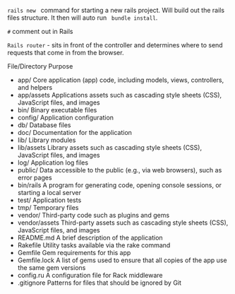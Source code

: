 `` rails new  `` command for starting a new rails project. Will build out the rails
  files structure. It then will auto run `` bundle install``.

  ``#`` comment out in Rails

   ``Rails router`` - sits in front of the controller and determines where to send requests that come in from the  browser.

File/Directory	Purpose
* app/	Core application (app) code, including models, views, controllers, and helpers
* app/assets	Applications assets such as cascading style sheets (CSS), JavaScript files, and images
* bin/	Binary executable files
* config/	Application configuration
* db/	Database files
* doc/	Documentation for the application
* lib/	Library modules
* lib/assets	Library assets such as cascading style sheets (CSS), JavaScript files, and images
* log/	Application log files
* public/	Data accessible to the public (e.g., via web browsers), such as error pages
* bin/rails	A program for generating code, opening console sessions, or starting a local server
* test/	Application tests
* tmp/	Temporary files
* vendor/	Third-party code such as plugins and gems
* vendor/assets	Third-party assets such as cascading style sheets (CSS), JavaScript files, and images
* README.md	A brief description of the application
* Rakefile	Utility tasks available via the rake command
* Gemfile	Gem requirements for this app
* Gemfile.lock	A list of gems used to ensure that all copies of the app use the same gem versions
* config.ru	A configuration file for Rack middleware
* .gitignore	Patterns for files that should be ignored by Git

